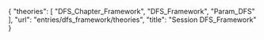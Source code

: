{
    "theories": [
        "DFS_Chapter_Framework",
        "DFS_Framework",
        "Param_DFS"
    ],
    "url": "entries/dfs_framework/theories",
    "title": "Session DFS_Framework"
}